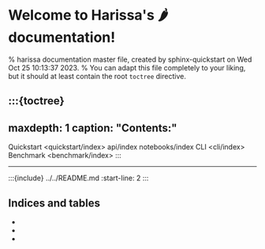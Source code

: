 # Welcome to Harissa's 🌶 documentation!

% harissa documentation master file, created by sphinx-quickstart on Wed Oct 25 10:13:37 2023.
% You can adapt this file completely to your liking, but it should at least contain the root `toctree` directive.

:::{toctree}
---
maxdepth: 1
caption: "Contents:"    
---
Quickstart <quickstart/index>
api/index
notebooks/index
CLI <cli/index>
Benchmark <benchmark/index>
:::

----

:::{include} ../../README.md
:start-line: 2
:::


## Indices and tables

* [](genindex)
* [](modindex)
* [](search)
